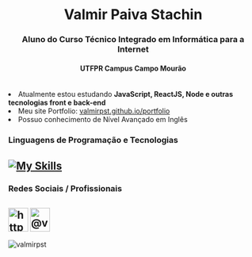 <h1 align="center">Valmir Paiva Stachin</h1>
<h3 align="center">Aluno do Curso Técnico Integrado em Informática para a Internet</h3>
<h4 align="center">UTFPR Campus Campo Mourão</h4>

<br>
<li>Atualmente estou estudando <strong>JavaScript, ReactJS, Node e outras tecnologias front e back-end</strong></li>
<li>Meu site Portfolio: <a href="https://valmirpst.github.io/portfolio/" target="_blank" rel="noreferrer">valmirpst.github.io/portfolio</a></li>
<li>Possuo conhecimento de Nível Avançado em Inglês</li>

<h3 align="left">Linguagens de Programação e Tecnologias</h3>

<h2 align="left">

[![My Skills](https://skillicons.dev/icons?i=js,ts,html,css,tailwind,react,nextjs,python,postgresql,figma,git,linux)](https://skillicons.dev)

</h2>

<h3 align="left">Redes Sociais / Profissionais</h3>
<h2 style="display: flex; gap: 4px;" align="left">
  <a height="48px" href="https://linkedin.com/in/valmirpaivastachin" target="_blank" rel="noreferrer">
    <img height="48px" align="center" src="https://raw.githubusercontent.com/rahuldkjain/github-profile-readme-generator/master/src/images/icons/Social/linked-in-alt.svg" alt="https://linkedin.com/in/valmirpaivastachin" height="30" width="40" />
  </a>
  <a href="https://instagram.com/valmirpst_" target="_blank" rel="noreferrer">
    <img height="48px" align="center" src="https://raw.githubusercontent.com/rahuldkjain/github-profile-readme-generator/master/src/images/icons/Social/instagram.svg" alt="@valmirpst_" height="30" width="40" />
  </a>

  <br>
</h2>

<div><img src="https://github-readme-stats.vercel.app/api/top-langs?username=valmirpst&show_icons=true&locale=pt-br&layout=compact&theme=dark" alt="valmirpst" /></div>
